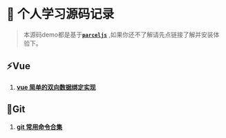# 🐼 个人学习源码记录

> 本源码demo都是基于[**`parceljs`**](https://parceljs.org/) ,如果你还不了解请先点链接了解并安装体验下。

## ⚡Vue
1. [**vue 简单的双向数据绑定实现**](./vue/sample-demo/Readme.md)

## 📌Git
1. [**git 常用命令合集**]((./git/common-commands/Readme.md))
